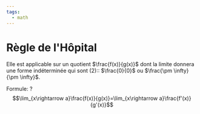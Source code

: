 ```yaml
---
tags:
  - math
---
```


# Règle de l'Hôpital

Elle est applicable sur un quotient $\frac{f(x)}{g(x)}$ dont la limite donnera une forme indéterminée qui sont (2):: $\frac{0}{0}$ ou $\frac{\pm \infty}{\pm \infty}$.

Formule:
?
$$\lim_{x\rightarrow a}\frac{f(x)}{g(x)}=\lim_{x\rightarrow a}\frac{f'(x)}{g'(x)}$$